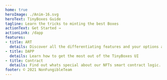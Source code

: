 ```yaml
---
home: true
heroImage: ./Anim-16.svg
heroText: TinyBoxes Guide
tagline: Learn the tricks to minting the best Boxes
actionText: Get Started →
actionLink: /dapp
features:
- title: ART
  details: Discover all the differentiating features and your options as a box artist.
- title: DAPP
  details: Learn how to get the most out of the TinyBoxes UI
- title: Contract
  details: Find out whats special about our NFTs smart contract logic.
footer: © 2021 NonFungibleTeam
---
```

